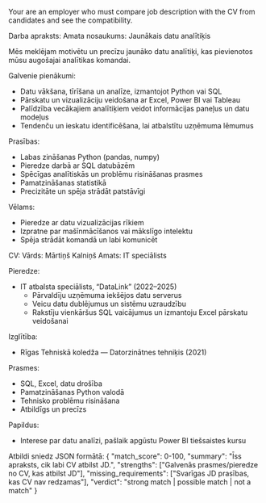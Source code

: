
Your are an employer who must compare job description with the CV from candidates and see the compatibility.

Darba apraksts:
Amata nosaukums: Jaunākais datu analītiķis

Mēs meklējam motivētu un precīzu jaunāko datu analītiķi, kas pievienotos mūsu augošajai analītikas komandai.

Galvenie pienākumi:
- Datu vākšana, tīrīšana un analīze, izmantojot Python vai SQL
- Pārskatu un vizualizāciju veidošana ar Excel, Power BI vai Tableau
- Palīdzība vecākajiem analītiķiem veidot informācijas paneļus un datu modeļus
- Tendenču un ieskatu identificēšana, lai atbalstītu uzņēmuma lēmumus

Prasības:
- Labas zināšanas Python (pandas, numpy)
- Pieredze darbā ar SQL datubāzēm
- Spēcīgas analītiskās un problēmu risināšanas prasmes
- Pamatzināšanas statistikā
- Precizitāte un spēja strādāt patstāvīgi

Vēlams:
- Pieredze ar datu vizualizācijas rīkiem
- Izpratne par mašīnmācīšanos vai mākslīgo intelektu
- Spēja strādāt komandā un labi komunicēt







CV:
Vārds: Mārtiņš Kalniņš
Amats: IT speciālists

Pieredze:
- IT atbalsta speciālists, “DataLink” (2022–2025)
  - Pārvaldīju uzņēmuma iekšējos datu serverus
  - Veicu datu dublējumus un sistēmu uzraudzību
  - Rakstīju vienkāršus SQL vaicājumus un izmantoju Excel pārskatu veidošanai

Izglītība:
- Rīgas Tehniskā koledža — Datorzinātnes tehniķis (2021)

Prasmes:
- SQL, Excel, datu drošība
- Pamatzināšanas Python valodā
- Tehnisko problēmu risināšana
- Atbildīgs un precīzs

Papildus:
- Interese par datu analīzi, pašlaik apgūstu Power BI tiešsaistes kursu


Atbildi sniedz JSON formātā:
{
"match_score": 0-100,
"summary": "Īss apraksts, cik labi CV atbilst JD.",
"strengths": ["Galvenās prasmes/pieredze no CV, kas atbilst JD"],
"missing_requirements": ["Svarīgas JD prasības, kas CV nav redzamas"],
"verdict": "strong match | possible match | not a match"
}
